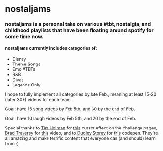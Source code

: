 # nostaljams

### nostaljams is a personal take on various #tbt, nostalgia, and childhood playlists that have been floating around spotify for some time now.

#### nostaljams currently includes categories of:
- Disney
- Theme Songs
- Emo #TBTs
- R&B
- Divas
- Legends Only

I hope to fully implement all categories by late Feb., meaning at least 15-20 (later 30+) videos for each team.

Goal: have 15 song videos by Feb 5th, and 30 by the end of Feb.

Goal: have 10 laugh videos by Feb 5th, and 20 by the end of Feb.



Special thanks to [Tim Holman](http://tholman.com/) for [this](https://codepen.io/tholman/full/jWmZxZ/) cursor effect on the challenge pages, [Brad Traversy](http://traversymedia.com/) for [this](https://www.youtube.com/watch?v=oRmQN244Ir0) video, and to [Dudley Storey](http://thenewcode.com/) for [this](https://codepen.io/dudleystorey/pen/PZyMrd) codepen. They're all amazing and make terrific content that everyone can (and should) learn from :)